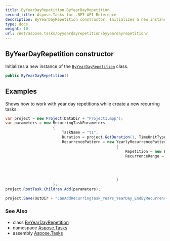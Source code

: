 ```yaml
---
title: ByYearDayRepetition.ByYearDayRepetition
second_title: Aspose.Tasks for .NET API Reference
description: ByYearDayRepetition constructor. Initializes a new instance of the ByYearDayRepetition class
type: docs
weight: 10
url: /net/aspose.tasks/byyeardayrepetition/byyeardayrepetition/
---
```

## ByYearDayRepetition constructor

Initializes a new instance of the [`ByYearDayRepetition`](../) class.

```csharp
public ByYearDayRepetition()
```

## Examples

Shows how to work with year day repetitions while create a new recurring tasks.

```csharp
var project = new Project(DataDir + "Project1.mpp");
var parameters = new RecurringTaskParameters
                     {
                         TaskName = "t1",
                         Duration = project.GetDuration(1, TimeUnitType.Day),
                         RecurrencePattern = new YearlyRecurrencePattern
                                                 {
                                                     Repetition = new ByYearDayRepetition { DayPosition = 1, Month = Month.July },
                                                     RecurrenceRange = new EndByRecurrenceRange
                                                                           {
                                                                               Start = new DateTime(2018, 7, 1, 8, 0, 0),
                                                                               Finish = new DateTime(2019, 7, 1, 17, 0, 0)
                                                                           }
                                                 }
                     };
project.RootTask.Children.Add(parameters);

project.Save(OutDir + "CanAddRecurringTask_Years_YearDay_EndByRecurrenceRange_Test.mpp", SaveFileFormat.Mpp);
```

### See Also

* class [ByYearDayRepetition](../)
* namespace [Aspose.Tasks](../../byyeardayrepetition/)
* assembly [Aspose.Tasks](../../../)



